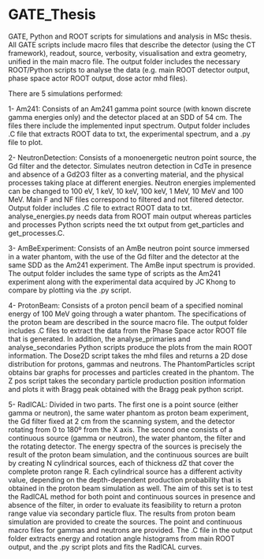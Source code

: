 # GATE_Thesis
GATE, Python and ROOT scripts for simulations and analysis in MSc thesis. All GATE scripts include macro files that describe the detector (using the CT framework), readout, source, verbosity, visualisation and extra geometry, unified in the main macro file. The output folder includes the necessary ROOT/Python scripts to analyse the data (e.g. main ROOT detector output, phase space actor ROOT output, dose actor mhd files).

There are 5 simulations performed:

1- Am241:  Consists of an Am241 gamma point source (with known discrete gamma energies only) and the detector placed at an SDD of 54 cm. The files there include the implemented input spectrum. Output folder includes .C file that extracts ROOT data to txt, the experimental spectrum, and a .py file to plot.

2- NeutronDetection: Consists of a monoenergetic neutron point source, the Gd filter and the detector. Simulates neutron detection in CdTe in presence and absence of a Gd2O3 filter as a converting material, and the physical processes taking place at different energies. Neutron energies implemented can be changed to 100 eV, 1 keV, 10 keV, 100 keV, 1 MeV, 10 MeV and 100 MeV. Main F and NF files correspond to filtered and not filtered detector. Output folder includes .C file to extract ROOT data to txt. analyse_energies.py needs data from ROOT main output whereas particles and processes Python scripts need the txt output from get_particles and get_processes.C.

3- AmBeExperiment: Consists of an AmBe neutron point source immersed in a water phantom, with the use of the Gd filter and the detector at the same SDD as the Am241 experiment. The AmBe input spectrum is provided. The output folder includes the same type of scripts as the Am241 experiment along with the experimental data acquired by JC Khong to compare by plotting via the .py script.

4- ProtonBeam: Consists of a proton pencil beam of a specified nominal energy of 100 MeV going through a water phantom. The specifications of the proton beam are described in the source macro file. The output folder includes .C files to extract the data from the Phase Space actor ROOT file that is generated. In addition, the analyse_primaries and analyse_secondaries Python scripts produce the plots from the main ROOT information. The Dose2D script takes the mhd files and returns a 2D dose distribution for protons, gammas and neutrons. The PhantomParticles script obtains bar graphs for processes and particles created in the phantom. The Z pos script takes the secondary particle production position information and plots it with Bragg peak obtained with the Bragg peak python script.

5- RadICAL: Divided in two parts. The first one is a point source (either gamma or neutron), the same water phantom as proton beam experiment, the Gd filter fixed at 2 cm from the scanning system, and the detector rotating from 0 to 180º from the X axis. The second one consists of a continuous source (gamma or neutron), the water phantom, the filter and the rotating detector. The energy spectra of the sources is precisely the result of the proton beam simulation, and the continuous sources are built by creating N cylindrical sources, each of thickness dZ that cover the complete proton range R. Each cylindrical source has a different activity value, depending on the depth-dependent production probability that is obtained in the proton beam simulation as well. The aim of this set is to test the RadICAL method for both point and continuous sources in presence and absence of the filter, in order to evaluate its feasibility to return a proton range value via secondary particle flux. The results from proton beam simulation are provided to create the sources. The point and continuous macro files for gammas and neutrons are provided. The .C file in the output folder extracts energy and rotation angle histograms from main ROOT output, and the .py script plots and fits the RadICAL curves.
